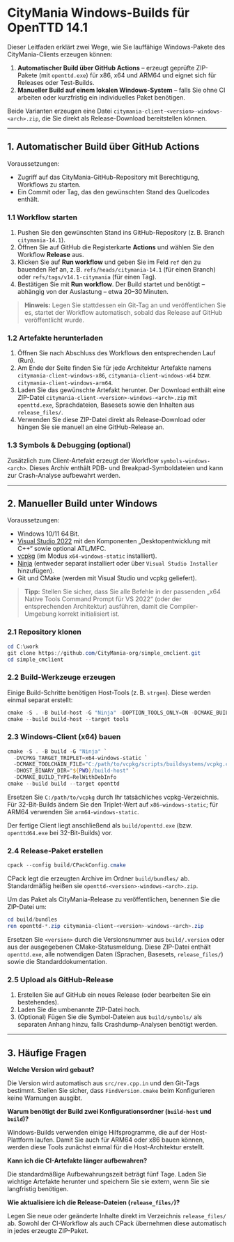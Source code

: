 # CityMania Windows-Builds für OpenTTD 14.1

Dieser Leitfaden erklärt zwei Wege, wie Sie lauffähige Windows-Pakete des CityMania-Clients erzeugen können:

1. **Automatischer Build über GitHub Actions** – erzeugt geprüfte ZIP-Pakete (mit `openttd.exe`) für x86, x64 und ARM64 und eignet sich für Releases oder Test-Builds.
2. **Manueller Build auf einem lokalen Windows-System** – falls Sie ohne CI arbeiten oder kurzfristig ein individuelles Paket benötigen.

Beide Varianten erzeugen eine Datei `citymania-client-<version>-windows-<arch>.zip`, die Sie direkt als Release-Download bereitstellen können.

---

## 1. Automatischer Build über GitHub Actions

Voraussetzungen:

- Zugriff auf das CityMania-GitHub-Repository mit Berechtigung, Workflows zu starten.
- Ein Commit oder Tag, das den gewünschten Stand des Quellcodes enthält.

### 1.1 Workflow starten

1. Pushen Sie den gewünschten Stand ins GitHub-Repository (z. B. Branch `citymania-14.1`).
2. Öffnen Sie auf GitHub die Registerkarte **Actions** und wählen Sie den Workflow **Release** aus.
3. Klicken Sie auf **Run workflow** und geben Sie im Feld `ref` den zu bauenden Ref an, z. B. `refs/heads/citymania-14.1` (für einen Branch) oder `refs/tags/v14.1-citymania` (für einen Tag).
4. Bestätigen Sie mit **Run workflow**. Der Build startet und benötigt – abhängig von der Auslastung – etwa 20–30 Minuten.

> **Hinweis:** Legen Sie stattdessen ein Git-Tag an und veröffentlichen Sie es, startet der Workflow automatisch, sobald das Release auf GitHub veröffentlicht wurde.

### 1.2 Artefakte herunterladen

1. Öffnen Sie nach Abschluss des Workflows den entsprechenden Lauf (Run).
2. Am Ende der Seite finden Sie für jede Architektur Artefakte namens `citymania-client-windows-x86`, `citymania-client-windows-x64` bzw. `citymania-client-windows-arm64`.
3. Laden Sie das gewünschte Artefakt herunter. Der Download enthält eine ZIP-Datei `citymania-client-<version>-windows-<arch>.zip` mit `openttd.exe`, Sprachdateien, Basesets sowie den Inhalten aus `release_files/`.
4. Verwenden Sie diese ZIP-Datei direkt als Release-Download oder hängen Sie sie manuell an eine GitHub-Release an.

### 1.3 Symbols & Debugging (optional)

Zusätzlich zum Client-Artefakt erzeugt der Workflow `symbols-windows-<arch>`. Dieses Archiv enthält PDB- und Breakpad-Symboldateien und kann zur Crash-Analyse aufbewahrt werden.

---

## 2. Manueller Build unter Windows

Voraussetzungen:

- Windows 10/11 64 Bit.
- [Visual Studio 2022](https://visualstudio.microsoft.com/vs/) mit den Komponenten „Desktopentwicklung mit C++“ sowie optional ATL/MFC.
- [vcpkg](https://github.com/microsoft/vcpkg) (im Modus `x64-windows-static` installiert).
- [Ninja](https://ninja-build.org/) (entweder separat installiert oder über `Visual Studio Installer` hinzufügen).
- Git und CMake (werden mit Visual Studio und vcpkg geliefert).

> **Tipp:** Stellen Sie sicher, dass Sie alle Befehle in der passenden „x64 Native Tools Command Prompt für VS 2022“ (oder der entsprechenden Architektur) ausführen, damit die Compiler-Umgebung korrekt initialisiert ist.

### 2.1 Repository klonen

```powershell
cd C:\work
git clone https://github.com/CityMania-org/simple_cmclient.git
cd simple_cmclient
```

### 2.2 Build-Werkzeuge erzeugen

Einige Build-Schritte benötigen Host-Tools (z. B. `strgen`). Diese werden einmal separat erstellt:

```powershell
cmake -S . -B build-host -G "Ninja" -DOPTION_TOOLS_ONLY=ON -DCMAKE_BUILD_TYPE=RelWithDebInfo
cmake --build build-host --target tools
```

### 2.3 Windows-Client (x64) bauen

```powershell
cmake -S . -B build -G "Ninja" `
  -DVCPKG_TARGET_TRIPLET=x64-windows-static `
  -DCMAKE_TOOLCHAIN_FILE="C:/path/to/vcpkg/scripts/buildsystems/vcpkg.cmake" `
  -DHOST_BINARY_DIR="${PWD}/build-host" `
  -DCMAKE_BUILD_TYPE=RelWithDebInfo
cmake --build build --target openttd
```

Ersetzen Sie `C:/path/to/vcpkg` durch Ihr tatsächliches vcpkg-Verzeichnis. Für 32-Bit-Builds ändern Sie den Triplet-Wert auf `x86-windows-static`; für ARM64 verwenden Sie `arm64-windows-static`.

Der fertige Client liegt anschließend als `build/openttd.exe` (bzw. `openttd64.exe` bei 32-Bit-Builds) vor.

### 2.4 Release-Paket erstellen

```powershell
cpack --config build/CPackConfig.cmake
```

CPack legt die erzeugten Archive im Ordner `build/bundles/` ab. Standardmäßig heißen sie `openttd-<version>-windows-<arch>.zip`.

Um das Paket als CityMania-Release zu veröffentlichen, benennen Sie die ZIP-Datei um:

```powershell
cd build/bundles
ren openttd-*.zip citymania-client-<version>-windows-<arch>.zip
```

Ersetzen Sie `<version>` durch die Versionsnummer aus `build/.version` oder aus der ausgegebenen CMake-Statusmeldung. Diese ZIP-Datei enthält `openttd.exe`, alle notwendigen Daten (Sprachen, Basesets, `release_files/`) sowie die Standarddokumentation.

### 2.5 Upload als GitHub-Release

1. Erstellen Sie auf GitHub ein neues Release (oder bearbeiten Sie ein bestehendes).
2. Laden Sie die umbenannte ZIP-Datei hoch.
3. (Optional) Fügen Sie die Symbol-Dateien aus `build/symbols/` als separaten Anhang hinzu, falls Crashdump-Analysen benötigt werden.

---

## 3. Häufige Fragen

**Welche Version wird gebaut?**

Die Version wird automatisch aus `src/rev.cpp.in` und den Git-Tags bestimmt. Stellen Sie sicher, dass `FindVersion.cmake` beim Konfigurieren keine Warnungen ausgibt.

**Warum benötigt der Build zwei Konfigurationsordner (`build-host` und `build`)?**

Windows-Builds verwenden einige Hilfsprogramme, die auf der Host-Plattform laufen. Damit Sie auch für ARM64 oder x86 bauen können, werden diese Tools zunächst einmal für die Host-Architektur erstellt.

**Kann ich die CI-Artefakte länger aufbewahren?**

Die standardmäßige Aufbewahrungszeit beträgt fünf Tage. Laden Sie wichtige Artefakte herunter und speichern Sie sie extern, wenn Sie sie langfristig benötigen.

**Wie aktualisiere ich die Release-Dateien (`release_files/`)?**

Legen Sie neue oder geänderte Inhalte direkt im Verzeichnis `release_files/` ab. Sowohl der CI-Workflow als auch CPack übernehmen diese automatisch in jedes erzeugte ZIP-Paket.
